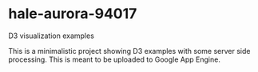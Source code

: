 # hale-aurora-94017
D3 visualization examples

This is a minimalistic project showing D3 examples with some server side processing. This is meant to be uploaded to Google App Engine.
